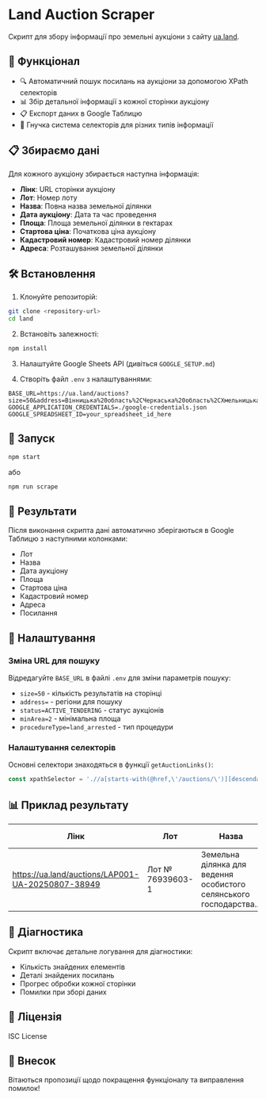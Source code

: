 # Land Auction Scraper

Скрипт для збору інформації про земельні аукціони з сайту [ua.land](https://ua.land/auctions).

## 🚀 Функціонал

- 🔍 Автоматичний пошук посилань на аукціони за допомогою XPath селекторів
- 📊 Збір детальної інформації з кожної сторінки аукціону
- 📋 Експорт даних в Google Таблицю
- 🔧 Гнучка система селекторів для різних типів інформації

## 📋 Збираємо дані

Для кожного аукціону збирається наступна інформація:

- **Лінк**: URL сторінки аукціону
- **Лот**: Номер лоту
- **Назва**: Повна назва земельної ділянки
- **Дата аукціону**: Дата та час проведення
- **Площа**: Площа земельної ділянки в гектарах
- **Стартова ціна**: Початкова ціна аукціону
- **Кадастровий номер**: Кадастровий номер ділянки
- **Адреса**: Розташування земельної ділянки

## 🛠 Встановлення

1. Клонуйте репозиторій:
```bash
git clone <repository-url>
cd land
```

2. Встановіть залежності:
```bash
npm install
```

3. Налаштуйте Google Sheets API (дивіться `GOOGLE_SETUP.md`)

4. Створіть файл `.env` з налаштуваннями:
```env
BASE_URL=https://ua.land/auctions?size=50&address=Вінницька%20область%2CЧеркаська%20область%2CХмельницька%20область%2CПолтавська%20область&status=ACTIVE_TENDERING&minArea=2&procedureType=land_arrested
GOOGLE_APPLICATION_CREDENTIALS=./google-credentials.json
GOOGLE_SPREADSHEET_ID=your_spreadsheet_id_here
```

## 🚀 Запуск

```bash
npm start
```

або

```bash
npm run scrape
```

## 📁 Результати

Після виконання скрипта дані автоматично зберігаються в Google Таблицю з наступними колонками:

- Лот
- Назва
- Дата аукціону
- Площа
- Стартова ціна
- Кадастровий номер
- Адреса
- Посилання

## 🔧 Налаштування

### Зміна URL для пошуку

Відредагуйте `BASE_URL` в файлі `.env` для зміни параметрів пошуку:

- `size=50` - кількість результатів на сторінці
- `address=` - регіони для пошуку
- `status=ACTIVE_TENDERING` - статус аукціонів
- `minArea=2` - мінімальна площа
- `procedureType=land_arrested` - тип процедури

### Налаштування селекторів

Основні селектори знаходяться в функції `getAuctionLinks()`:

```javascript
const xpathSelector = './/a[starts-with(@href,\'/auctions/\')][descendant::h4[contains(@class,\'MuiTypography-h4\')]]';
```

## 📊 Приклад результату

| Лінк | Лот | Назва | Дата аукціону | Площа | Стартова ціна | Кадастровий номер | Адреса |
|------|-----|-------|---------------|-------|---------------|-------------------|--------|
| https://ua.land/auctions/LAP001-UA-20250807-38949 | Лот № 76939603-1 | Земельна ділянка для ведення особистого селянського господарства... | 17.09.2025 11:05 | 3.9619 га | 213 900 грн | 5320884600:00:003:0128 | Полтавська область, Гребінківський район... |

## 🐛 Діагностика

Скрипт включає детальне логування для діагностики:

- Кількість знайдених елементів
- Деталі знайдених посилань
- Прогрес обробки кожної сторінки
- Помилки при зборі даних

## 📝 Ліцензія

ISC License

## 🤝 Внесок

Вітаються пропозиції щодо покращення функціоналу та виправлення помилок!
